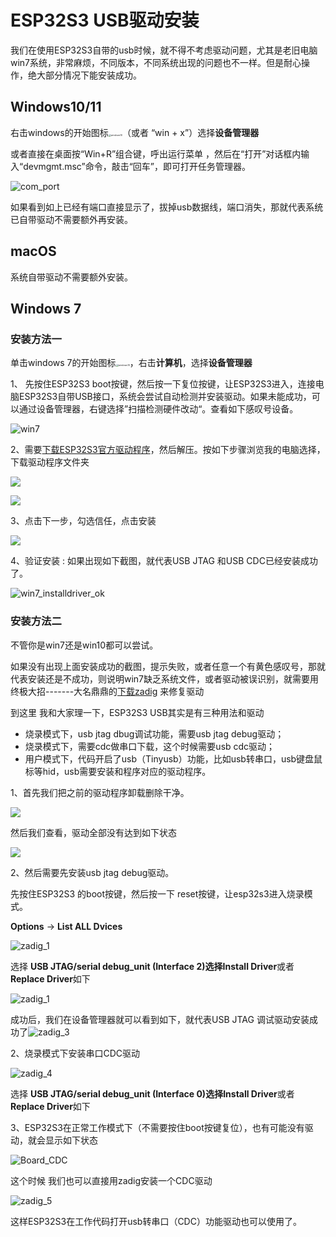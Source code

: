 # ESP32S3 USB驱动安装

我们在使用ESP32S3自带的usb时候，就不得不考虑驱动问题，尤其是老旧电脑win7系统，非常麻烦，不同版本，不同系统出现的问题也不一样。但是耐心操作，绝大部分情况下能安装成功。

## Windows10/11

右击windows的开始图标<img src="./picture/windows.svg" alt="windows10" style="zoom: 25%;" />（或者 “win + x”）选择**设备管理器**

或者直接在桌面按“Win+R”组合键，呼出运行菜单 ，然后在“打开”对话框内输入“devmgmt.msc”命令，敲击“回车”，即可打开任务管理器。 

![com_port](./picture/com_port.png)

如果看到如上已经有端口直接显示了，拔掉usb数据线，端口消失，那就代表系统已自带驱动不需要额外再安装。

## macOS

系统自带驱动不需要额外安装。

## Windows 7

### 安装方法一

单击windows 7的开始图标<img src="./picture/ic_windows7.svg" alt="windows10" style="zoom: 25%;" />，右击**计算机**，选择**设备管理器**

1、 先按住ESP32S3 boot按键，然后按一下复位按键，让ESP32S3进入，连接电脑ESP32S3自带USB接口，系统会尝试自动检测并安装驱动。如果未能成功，可以通过设备管理器，右键选择”扫描检测硬件改动“。查看如下感叹号设备。

![win7](./picture/win7_installdriver_1.png)

2、需要<a href="zh-cn/driver/esp32_driver/idf-driver-esp32-usb-jtag-2021-07-15.zip" download>下载ESP32S3官方驱动程序</a>，然后解压。按如下步骤浏览我的电脑选择，下载驱动程序文件夹

![](./picture/win7_installdriver_2.png)

![](./picture/win7_installdriver_3.png)



3、点击下一步，勾选信任，点击安装

![](./picture/win7_installdriver_4.png)

4、验证安装 : 如果出现如下截图，就代表USB JTAG 和USB CDC已经安装成功了。

![win7_installdriver_ok](./picture/win7_installdriver_ok.png)

### 安装方法二

不管你是win7还是win10都可以尝试。

如果没有出现上面安装成功的截图，提示失败，或者任意一个有黄色感叹号，那就代表安装还是不成功，则说明win7缺乏系统文件，或者驱动被误识别，就需要用终极大招-------大名鼎鼎的<a href="zh-cn/driver/esp32_driver/zadig-2.9.exe" download>下载zadig</a> 来修复驱动

到这里 我和大家理一下，ESP32S3 USB其实是有三种用法和驱动

- 烧录模式下，usb jtag dbug调试功能，需要usb jtag debug驱动；
- 烧录模式下，需要cdc做串口下载，这个时候需要usb cdc驱动；
- 用户模式下，代码开启了usb（Tinyusb）功能，比如usb转串口，usb键盘鼠标等hid，usb需要安装和程序对应的驱动程序。

1、首先我们把之前的驱动程序卸载删除干净。

![](./picture/remove_driver1.png)

然后我们查看，驱动全部没有达到如下状态

![](./picture/remove_driver2.png)

2、然后需要先安装usb jtag debug驱动。

先按住ESP32S3 的boot按键，然后按一下 reset按键，让esp32s3进入烧录模式。

**Options** -> **List ALL Dvices**

![zadig_1](./picture/zadig_1.png)

选择 **USB JTAG/serial debug_unit (Interface 2)**选择**Install Driver**或者**Replace Driver**如下

![zadig_1](./picture/zadig_2.png)

成功后，我们在设备管理器就可以看到如下，就代表USB JTAG 调试驱动安装成功了![zadig_3](./picture/zadig_3.png)

2、烧录模式下安装串口CDC驱动

![zadig_4](./picture/zadig_4.png)

选择 **USB JTAG/serial debug_unit (Interface 0)**选择**Install Driver**或者**Replace Driver**如下

3、ESP32S3在正常工作模式下（不需要按住boot按键复位），也有可能没有驱动，就会显示如下状态

![Board_CDC](./picture/Board_CDC.png)

这个时候 我们也可以直接用zadig安装一个CDC驱动

![zadig_5](./picture/zadig_5.png)

这样ESP32S3在工作代码打开usb转串口（CDC）功能驱动也可以使用了。

